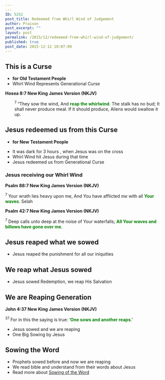```yaml
---
---
ID: 5252
post_title: Redeemed from Whirl Wind of Judgement
author: Praison
post_excerpt: ""
layout: post
permalink: /2015/12/redeemed-from-whirl-wind-of-judgement/
published: true
post_date: 2015-12-12 10:07:09
---
```

<h2 class="passage-display"><strong>This is a Curse </strong></h2>
<ul>
	<li class="passage-display"><strong>for Old Testament People</strong></li>
	<li>Whirl Wind Represents Generational Curse</li>
</ul>
<p class="passage-display"><strong><span class="passage-display-bcv">Hosea 8:7
</span><span class="passage-display-version">New King James Version (NKJV)</span></strong></p>

<div class="poetry top-1">
<p class="line" style="padding-left: 30px;"><span id="en-NKJV-22202" class="text Hos-8-7"><sup class="versenum">7 </sup>“They sow the wind,</span>
<span class="text Hos-8-7">And <span style="color: #008000;"><strong>reap the whirlwind</strong></span>.</span>
<span class="text Hos-8-7">The stalk has no bud;</span>
<span class="text Hos-8-7">It shall never produce meal.</span>
<span class="text Hos-8-7">If it should produce,</span>
<span class="text Hos-8-7">Aliens would swallow it up.</span></p>

<h2 class="line"><strong>Jesus redeemed us from this Curse</strong></h2>
<ul>
	<li class="line"><strong>for New Testament People</strong></li>
</ul>
</div>
<ul>
	<li>It was dark for 3 hours , when Jesus was on the cross</li>
	<li>Whirl Wind hit Jesus during that time</li>
	<li>Jesus redeemed us from Generational Curse</li>
</ul>
<h3><strong>Jesus receiving our Whirl Wind</strong></h3>
<p class="passage-display"><strong><span class="passage-display-bcv">Psalm 88:7
</span><span class="passage-display-version">New King James Version (NKJV)</span></strong></p>

<div class="poetry">
<p class="line"><span id="en-NKJV-15316" class="text Ps-88-7"><sup class="versenum">7 </sup>Your wrath lies heavy upon me,</span>
<span class="text Ps-88-7">And You have afflicted <i>me</i> with all <span style="color: #008000;"><strong>Your waves</strong></span>. <span class="selah">Selah</span></span></p>
<p class="passage-display"><strong><span class="passage-display-bcv">Psalm 42:7
</span><span class="passage-display-version">New King James Version (NKJV)</span></strong></p>

<div class="poetry">
<p class="line"><span id="en-NKJV-14563" class="text Ps-42-7"><sup class="versenum">7 </sup>Deep calls unto deep at the noise of Your waterfalls;</span>
<span class="text Ps-42-7"><span style="color: #008000;"><strong>All Your waves and billows have gone over me</strong></span>.</span></p>

<h2 class="line"><strong>Jesus reaped what we sowed</strong></h2>
<ul>
	<li class="line">Jesus reaped the punishment for all our iniquities</li>
</ul>
</div>
</div>
<div class="poetry top-1">
<h2 class="line"><strong>We reap what Jesus sowed</strong></h2>
<ul>
	<li class="line">Jesus sowed Redemption, we reap His Salvation</li>
</ul>
<h2><strong>We are Reaping Generation</strong></h2>
<p class="passage-display"><strong><span class="passage-display-bcv">John 4:37
</span><span class="passage-display-version">New King James Version (NKJV)</span></strong></p>
<span id="en-NKJV-26194" class="text John-4-37"><sup class="versenum">37 </sup><span class="woj">For in this the saying is true: ‘<span style="color: #008000;"><strong>One sows and another reaps</strong></span>.’</span></span>
<ul>
	<li>Jesus sowed and we are reaping</li>
	<li>One Big Sowing by Jesus</li>
</ul>
<h2><strong>Sowing the Word</strong></h2>
<ul>
	<li>Prophets sowed before and now we are reaping</li>
	<li>We read bible and understand from their words about Jesus</li>
	<li>Read more about <a title="Reaping Good Things" href="http://biblerevelation.org/2015/12/09/reaping-good-things/">Sowing of the Word</a></li>
</ul>
</div>